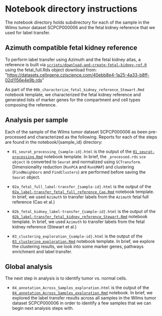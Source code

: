 # Notebook directory instructions

The notebook directory holds subdirectory for each of the sample in the Wilms tumor dataset SCPCP000006 and the fetal kidney reference that we used for label transfer. 

## Azimuth compatible fetal kidney reference

To perform label transfer using Azimuth and the fetal kidney atlas, a reference is built via [`scripts/download-and-create-fetal-kidney-ref.R`](../scripts/download-and-create-fetal-kidney-ref.R) using the fetal_full.Rds object download from:
"https://datasets.cellxgene.cziscience.com/40ebb8e4-1a25-4a33-b8ff-02d1156e4e9b.rds"

As part of the `00b_characterize_fetal_kidney_reference_Stewart.Rmd` notebook template, we characterized the fetal kidney reference and generated lists of marker genes for the compartment and cell types composing the reference. 


## Analysis per sample

Each of the sample of the Wilms tumor dataset SCPCP000006 as been pre-processed and characterized as the following. 
Reports for each of the steps are found in the notebook/{sample_id} directory:

- `01_seurat_processing_{sample-id}.html` is the output of the [`01_seurat-processing.Rmd`](../notebook_template/01_seurat-processing.Rmd) notebook template.
In brief, the `_processed.rds` `sce object` is converted to `Seurat` and normalized using `SCTransform`.
Dimensionality reduction (`RunPCA` and `RunUMAP`) and clustering (`FindNeighbors` and `FindClusters`) are performed before saving the `Seurat` object. 

- `02a_fetal_full_label-transfer_{sample-id}.html` is the output of the [`02a_label-transfer_fetal_full_reference_Cao.Rmd`](../notebook_template/02a_label-transfer_fetal_full_reference_Cao.Rmd) notebook template.
In brief, we used `Azimuth` to transfer labels from the `Azimuth` fetal full reference (Cao et al.) 

- `02b_fetal_kidney_label-transfer_{sample-id}.html` is the output of the [`02b_label-transfer_fetal_kidney_reference_Stewart.Rmd`](../notebook_template/02b_label-transfer_fetal_kidney_reference_Stewart.Rmd) notebook template.
In brief, we used `Azimuth` to transfer labels from the fetal kidney reference (Stewart et al.) 

- `03_clustering_exploration_{sample-id}.html` is the output of the [`03_clustering_exploration.Rmd`](../notebook_template/03_clustering_exploration.Rmd) notebook template.
In brief, we explore the clustering results, we look into some marker genes, pathways enrichment and label transfer.


## Global analysis

The next step in analysis is to identify tumor vs. normal cells.

- `04_annotation_Across_Samples_exploration.html` is the output of the [`04_annotation_Across_Samples_exploration.Rmd`](../notebook/04_annotation_Across_Samples_exploration.Rmd) notebook. 
In brief, we explored the label transfer results across all samples in the Wilms tumor dataset SCPCP000006 in order to identify a few samples that we can begin next analysis steps with.